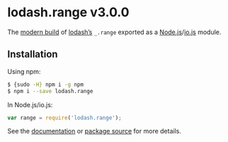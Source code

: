 # lodash.range v3.0.0

The [modern build](https://github.com/lodash/lodash/wiki/Build-Differences) of [lodash’s](https://lodash.com/) `_.range` exported as a [Node.js](http://nodejs.org/)/[io.js](https://iojs.org/) module.

## Installation

Using npm:

```bash
$ {sudo -H} npm i -g npm
$ npm i --save lodash.range
```

In Node.js/io.js:

```js
var range = require('lodash.range');
```

See the [documentation](https://lodash.com/docs#range) or [package source](https://github.com/lodash/lodash/blob/3.0.0-npm-packages/lodash.range) for more details.
